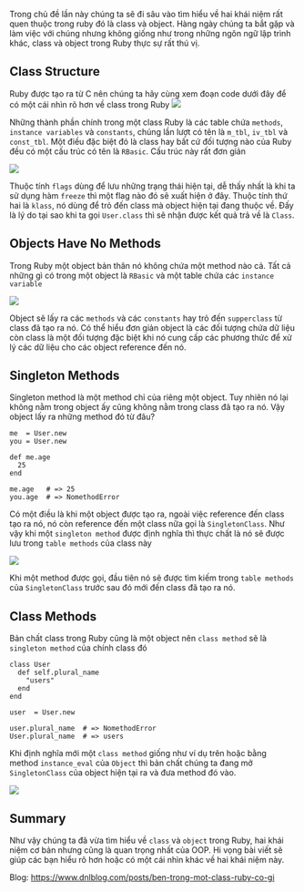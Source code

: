 Trong chủ đề lần này chúng ta sẽ đi sâu vào tìm hiểu về hai khái niệm rất quen thuộc trong ruby đó là class và object. Hàng ngày chúng ta bắt gặp và làm việc với chúng nhưng không giống như trong những ngôn ngữ lập trình khác, class và object trong Ruby thực sự rất thú vị.
## Class Structure
Ruby được tạo ra từ C nên chúng ta hãy cùng xem đoạn code dưới đây để có một cái nhìn rõ hơn về class trong Ruby
![](https://images.viblo.asia/6e4edec7-d366-4d67-9f14-50230555adc3.png)

Những thành phần chính trong một class Ruby là các table chứa `methods`, `instance variables` và `constants`, chúng lần lượt có tên là `m_tbl`, `iv_tbl` và `const_tbl`. Một điều đặc biệt đó là class hay bất cứ đối tượng nào của Ruby đều có một cấu trúc có tên là `RBasic`. Cấu trúc này rất đơn giản

![](https://images.viblo.asia/7113ad99-e564-45ba-ba38-790897213b88.png)

Thuộc tính `flags` dùng để lưu những trạng thái hiện tại, dễ thấy nhất là khi ta sử dụng hàm `freeze` thì một flag nào đó sẽ xuất hiện ở đây.
Thuộc tính thứ hai là `klass`, nó dùng để trỏ đến class mà object hiện tại đang thuộc về. Đấy là lý do tại sao khi ta gọi `User.class` thì sẽ nhận được kết quả trả về là `Class`.
## Objects Have No Methods
Trong Ruby một object bản thân nó không chứa một method nào cả. Tất cả những gì có trong một object là `RBasic` và một table chứa các `instance variable`

![](https://images.viblo.asia/e55fbd95-6ea9-4b11-8b14-024c6a455e30.png)

Object sẽ lấy ra các `methods` và các `constants` hay trỏ đến `supperclass` từ class đã tạo ra nó. Có thể hiểu đơn giản object là các đối tượng chứa dữ liệu còn class là một đối tượng đặc biệt khi nó cung cấp các phương thức để xử lý các dữ liệu cho các object reference đến nó.
## Singleton Methods
Singleton method là một method chỉ của riêng một object. Tuy nhiên nó lại không nằm trong object ấy cũng không nằm trong class đã tạo ra nó. Vậy object lấy ra những method đó từ đâu?
```
me  = User.new
you = User.new

def me.age
  25
end

me.age   # => 25
you.age  # => NomethodError
```
Có một điều là khi một object được tạo ra, ngoài việc reference đến class tạo ra nó, nó còn reference đến một class nữa gọi là `SingletonClass`. Như vậy khi một `singleton method` được định nghĩa thì thực chất là nó sẽ được lưu trong `table methods` của class này

![](https://images.viblo.asia/f143c559-05e8-4e20-96a9-3ca6b68f2342.png)

Khi một method được gọi, đầu tiên nó sẽ được tìm kiếm trong `table methods` của `SingletonClass` trước sau đó mới đến class đã tạo ra nó.
## Class Methods
Bản chất class trong Ruby cũng là một object nên `class method` sẽ là `singleton method` của chính class đó
```
class User
  def self.plural_name
    "users"
  end
end

user  = User.new

user.plural_name  # => NomethodError
User.plural_name  # => users
```
Khi định nghĩa mới một `class method` giống như ví dụ trên hoặc bằng method `instance_eval` của `Object` thì bản chất chúng ta đang mở `SingletonClass` của object hiện tại ra và đưa method đó vào.

![](https://images.viblo.asia/d0231c3b-2d74-47cb-b2dc-a1e757ab69bf.png)
## Summary
Như vậy chúng ta đã vừa tìm hiểu về `class` và `object` trong Ruby, hai khái niệm cơ bản nhưng cũng là quan trọng nhất của OOP. Hi vọng bài viết sẽ giúp các bạn hiểu rõ hơn hoặc có một cái nhìn khác về hai khái niệm này.

Blog: https://www.dnlblog.com/posts/ben-trong-mot-class-ruby-co-gi